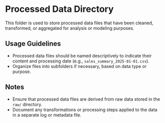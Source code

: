 # Processed Data Directory

This folder is used to store processed data files that have been cleaned, transformed, or aggregated for analysis or modeling purposes.

## Usage Guidelines
- Processed data files should be named descriptively to indicate their content and processing date (e.g., `sales_summary_2025-01-01.csv`).
- Organize files into subfolders if necessary, based on data type or purpose.

## Notes
- Ensure that processed data files are derived from raw data stored in the `raw/` directory.
- Document any transformations or processing steps applied to the data in a separate log or metadata file.